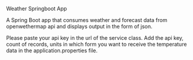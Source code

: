 Weather Springboot App

A Spring Boot app that consumes weather and forecast data from openwethermap api and displays output in the form of json.

Please paste your api key in the url of the service class. Add the api key, count of records, units in which form you want to receive the temperature data in the application.properties file.
